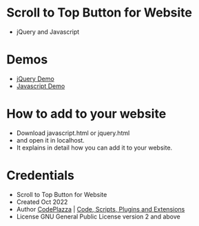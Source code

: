 # Scroll to Top Button for Website
- jQuery and Javascript

# Demos
- [jQuery Demo](https://www.codeplazza.com/demos/html/Scroll-to-Top-Button/jquery.html)
- [Javascript Demo](https://www.codeplazza.com/demos/html/Scroll-to-Top-Button/javascript.html)

# How to add to your website
- Download javascript.html or jquery.html
- and open it in localhost.
- It explains in detail how you can add it to your website.

# Credentials
- Scroll to Top Button for Website
- Created		Oct 2022
- Author		[CodePlazza](https://www.codeplazza.com/) | [Code, Scripts, Plugins and Extensions](https://www.codeplazza.com/)
- License		GNU General Public License version 2 and above
